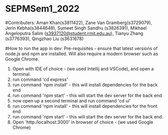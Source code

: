 # SEPMSem1_2022
#Contributers:
Aman Khan(s3811422), 
Zane Van Gramberg(s3729079), 
Jerin Kebha(s3844648), 
Sumeet Singh Sandhu (s3826391), 
Mikhael Angeloputra Salim (s3937120@student.rmit.edu.au), 
Tianyu Zhang (s3776393),
Qingzhao Liu (s3631678)

#How to run the app in dev:
Pre-requisites - ensure that latest versions of node.js and npm are installed. 
Will also require a modern browser such as Google Chrome.
1. Open with IDE of choice - (we used Intellij and VSCode), and open a terminal.
2. run command 'cd express'
3. run command 'npm install' - this will install dependencies for the back end
4. run command 'npm start' - this will start the dev server for the back end
5. now open up a second terminal and run command 'cd ui'
6. run command 'npm install' - this will install dependencies for the front end
7. run command 'npm start' - this will start the dev server for the back end.
8. Open 'http:/localhost:3000' in browser of choice - (we used Google Chrome)